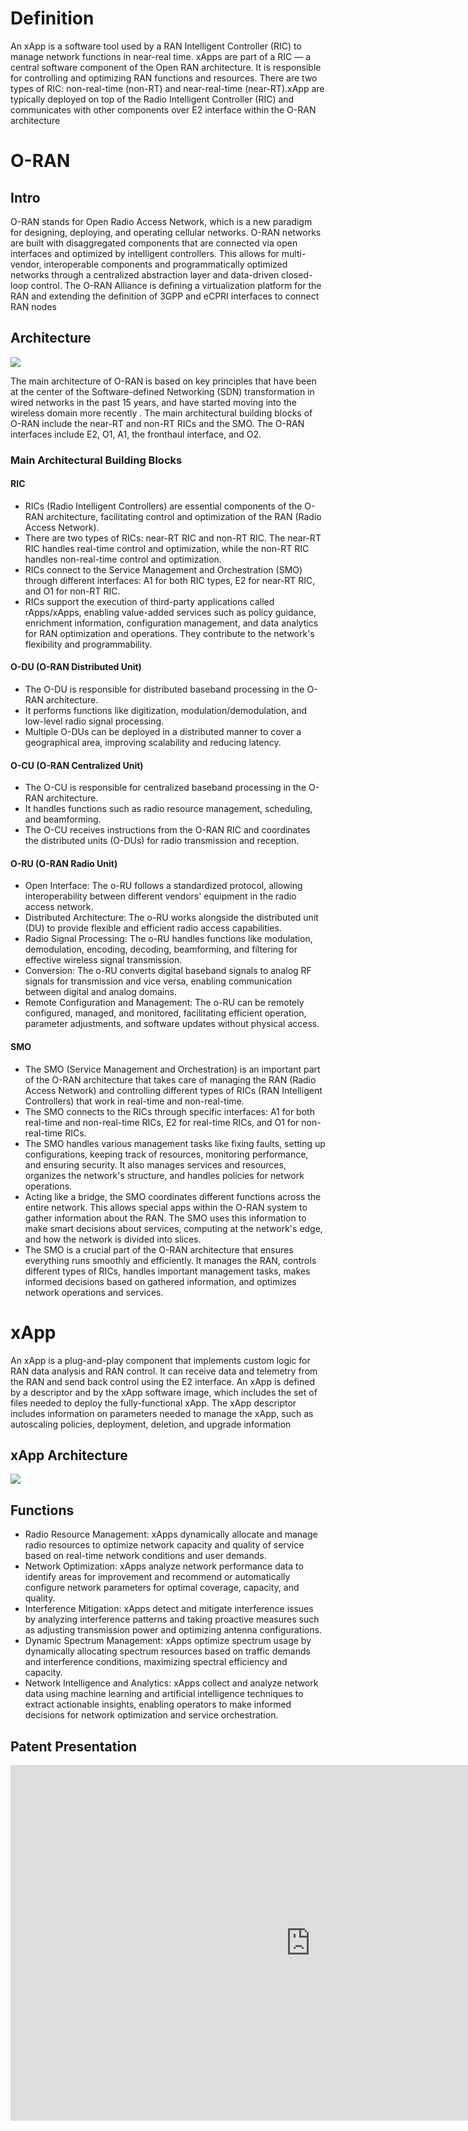 # Definition
An xApp is a software tool used by a RAN Intelligent Controller (RIC) to manage network functions in near-real time. xApps are part of a RIC — a central software component of the Open RAN architecture. It is responsible for controlling and optimizing RAN functions and resources. There are two types of RIC: non-real-time (non-RT) and near-real-time (near-RT).xApp are typically deployed on top of the Radio Intelligent Controller (RIC) and communicates with other components over E2 interface within the O-RAN architecture

# O-RAN
## Intro
O-RAN stands for Open Radio Access Network, which is a new paradigm for designing, deploying, and operating cellular networks. O-RAN networks are built with disaggregated components that are connected via open interfaces and optimized by intelligent controllers. This allows for multi-vendor, interoperable components and programmatically optimized networks through a centralized abstraction layer and data-driven closed-loop control. The O-RAN Alliance is defining a virtualization platform for the RAN and extending the definition of 3GPP and eCPRI interfaces to connect RAN nodes

## Architecture
![](https://hackmd.io/_uploads/r182-xBK3.png)

The main architecture of O-RAN is based on key principles that have been at the center of the Software-defined Networking (SDN) transformation in wired networks in the past 15 years, and have started moving into the wireless domain more recently . The main architectural building blocks of O-RAN include the near-RT and non-RT RICs and the SMO. The O-RAN interfaces include E2, O1, A1, the fronthaul interface, and O2. 

### Main Architectural Building Blocks
#### RIC
* RICs (Radio Intelligent Controllers) are essential components of the O-RAN architecture, facilitating control and optimization of the RAN (Radio Access Network).
* There are two types of RICs: near-RT RIC and non-RT RIC. The near-RT RIC handles real-time control and optimization, while the non-RT RIC handles non-real-time control and optimization.
* RICs connect to the Service Management and Orchestration (SMO) through different interfaces: A1 for both RIC types, E2 for near-RT RIC, and O1 for non-RT RIC.
* RICs support the execution of third-party applications called rApps/xApps, enabling value-added services such as policy guidance, enrichment information, configuration management, and data analytics for RAN optimization and operations. They contribute to the network's flexibility and programmability.
 
#### O-DU (O-RAN Distributed Unit)

* The O-DU is responsible for distributed baseband processing in the O-RAN architecture.
* It performs functions like digitization, modulation/demodulation, and low-level radio signal processing.
* Multiple O-DUs can be deployed in a distributed manner to cover a geographical area, improving scalability and reducing latency.

#### O-CU (O-RAN Centralized Unit)

* The O-CU is responsible for centralized baseband processing in the O-RAN architecture.
* It handles functions such as radio resource management, scheduling, and beamforming.
* The O-CU receives instructions from the O-RAN RIC and coordinates the distributed units (O-DUs) for radio transmission and reception.

#### O-RU (O-RAN Radio Unit)
* Open Interface: The o-RU follows a standardized protocol, allowing interoperability between different vendors' equipment in the radio access network.
* Distributed Architecture: The o-RU works alongside the distributed unit (DU) to provide flexible and efficient radio access capabilities.
* Radio Signal Processing: The o-RU handles functions like modulation, demodulation, encoding, decoding, beamforming, and filtering for effective wireless signal transmission.
* Conversion: The o-RU converts digital baseband signals to analog RF signals for transmission and vice versa, enabling communication between digital and analog domains.
* Remote Configuration and Management: The o-RU can be remotely configured, managed, and monitored, facilitating efficient operation, parameter adjustments, and software updates without physical access.
 
#### SMO
* The SMO (Service Management and Orchestration) is an important part of the O-RAN architecture that takes care of managing the RAN (Radio Access Network) and controlling different types of RICs (RAN Intelligent Controllers) that work in real-time and non-real-time.
* The SMO connects to the RICs through specific interfaces: A1 for both real-time and non-real-time RICs, E2 for real-time RICs, and O1 for non-real-time RICs.
* The SMO handles various management tasks like fixing faults, setting up configurations, keeping track of resources, monitoring performance, and ensuring security. It also manages services and resources, organizes the network's structure, and handles policies for network operations.
* Acting like a bridge, the SMO coordinates different functions across the entire network. This allows special apps within the O-RAN system to gather information about the RAN. The SMO uses this information to make smart decisions about services, computing at the network's edge, and how the network is divided into slices.
* The SMO is a crucial part of the O-RAN architecture that ensures everything runs smoothly and efficiently. It manages the RAN, controls different types of RICs, handles important management tasks, makes informed decisions based on gathered information, and optimizes network operations and services.


# xApp
An xApp is a plug-and-play component that implements custom logic for RAN data analysis and RAN control. It can receive data and telemetry from the RAN and send back control using the E2 interface. An xApp is defined by a descriptor and by the xApp software image, which includes the set of files needed to deploy the fully-functional xApp. The xApp descriptor includes information on parameters needed to manage the xApp, such as autoscaling policies, deployment, deletion, and upgrade information 

## xApp Architecture
![](https://hackmd.io/_uploads/rJ6Y8nQtn.png)

## Functions
* Radio Resource Management: xApps dynamically allocate and manage radio resources to optimize network capacity and quality of service based on real-time network conditions and user demands.
* Network Optimization: xApps analyze network performance data to identify areas for improvement and recommend or automatically configure network parameters for optimal coverage, capacity, and quality. 
* Interference Mitigation: xApps detect and mitigate interference issues by analyzing interference patterns and taking proactive measures such as adjusting transmission power and optimizing antenna configurations. 
* Dynamic Spectrum Management: xApps optimize spectrum usage by dynamically allocating spectrum resources based on traffic demands and interference conditions, maximizing spectral efficiency and capacity. 
* Network Intelligence and Analytics: xApps collect and analyze network data using machine learning and artificial intelligence techniques to extract actionable insights, enabling operators to make informed decisions for network optimization and service orchestration.

## Patent Presentation 
<iframe src="https://docs.google.com/presentation/d/e/2PACX-1vRtdKDKT2UeCzkXh2nxf62bum3DAAALZ9uuJJXhOHpA_vFN3PQeAr98WHkt5mCZ8uF6wjRY-nkJ1SBf/embed?start=true&loop=true&delayms=3000" frameborder="0" width="960" height="569" allowfullscreen="true" mozallowfullscreen="true" webkitallowfullscreen="true"></iframe>

